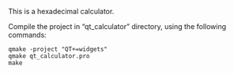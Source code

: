 This is a hexadecimal calculator.

Compile the project in “qt_calculator” directory, using the following commands:
```
qmake -project "QT+=widgets"
qmake qt_calculator.pro
make
```
